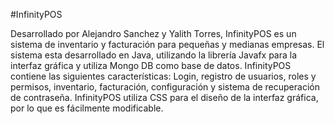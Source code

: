 #InfinityPOS

Desarrollado por Alejandro Sanchez y Yalith Torres, InfinityPOS es un sistema de inventario y facturación para pequeñas y medianas empresas. El sistema esta desarrollado en Java, utilizando la librería Javafx para la interfaz gráfica y utiliza Mongo DB como base de datos. 
InfinityPOS contiene las siguientes características:
Login, registro de usuarios, roles y permisos, inventario, facturación, configuración y sistema de recuperación de contraseña.
InfinityPOS utiliza CSS para el diseño de la interfaz gráfica, por lo que es fácilmente modificable.
